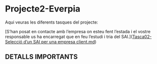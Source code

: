 # Projecte2-Everpia

Aqui veuras les diferents tasques del projecte:

 [S’han posat en contacte amb l’empresa on esteu fent l’estada i el vostre responsable us ha encarregat que en feu l’estudi i tria del SAI.]([Tasca02-Selecció d’un SAI per una empresa client.md](https://github.com/equezer/Projecte2/blob/main/Tasca02-%20Selecci%C3%B3%20d%E2%80%99un%20SAI%20per%20una%20empresa%20client/P02)) 
 


## DETALLS IMPORTANTS
